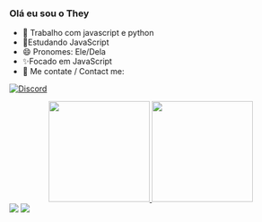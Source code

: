 ###  Olá eu sou o They


- 🔭 Trabalho com javascript e python
- 🌱Estudando JavaScript
- 😄 Pronomes: Ele/Dela
- ✨Focado em JavaScript
- 🦊 Me contate / Contact me:

[![Discord](https://img.shields.io/badge/Discord-7289DA?style=for-the-badge&logo=discord&logoColor=white)](https://discord.gg/venomstore)
<div align="center">
  <a href="https://github.com/MuriloBarlenine">
  <img height="180em" src="https://github-readme-stats.vercel.app/api?username=KennedG&show_icons=true&theme=dark&include_all_commits=true&count_private=true"/>
  <img height="180em" src="https://github-readme-stats.vercel.app/api/top-langs/?username=KennedG&layout=compact&langs_count=7&true&theme=midnight-purple"/>
</div>


<div> 
  <a href="https://www.youtube.com/channel/UCR_pw1ExVNZf8yJvnRU0x9A" target="_blank"><img src="https://img.shields.io/badge/YouTube-FF0000?style=for-the-badge&logo=youtube&logoColor=white" target="_blank"></a>
 <a href="https://discord.gg/venomstore" target="_blank"><img src="https://img.shields.io/badge/Discord-7289DA?style=for-the-badge&logo=discord&logoColor=white" target="_blank"></a> 

 
</div>
